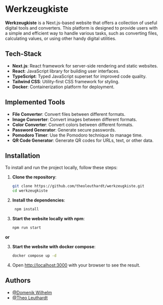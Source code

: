 # Werkzeugkiste

**Werkzeugkiste** is a Next.js-based website that offers a collection of useful digital tools and converters.
This platform is designed to provide users with a simple and efficient way to handle various tasks, such as converting
files, calculating values, or using other handy digital utilities.

## Tech-Stack

- **Next.js**: React framework for server-side rendering and static websites.
- **React**: JavaScript library for building user interfaces.
- **TypeScript**: Typed JavaScript superset for improved code quality.
- **Tailwind CSS**: Utility-first CSS framework for styling.
- **Docker**: Containerization platform for deployment.

## Implemented Tools

- **File Converter**: Convert files between different formats.
- **Image Converter**: Convert images between different formats.
- **Color Converter**: Convert colors between different formats.
- **Password Generator**: Generate secure passwords.
- **Pomodoro Timer**: Use the Pomodoro technique to manage time.
- **QR Code Generator**: Generate QR codes for URLs, text, or other data.

## Installation

To install and run the project locally, follow these steps:

1. **Clone the repository**:
   ```bash
   git clone https://github.com/theoleuthardt/werkzeugkiste.git
   cd werkzeugkiste

   ```
2. **Install the dependencies**:

   ```bash
    npm install

   ```

3. **Start the website locally with npm**:
   ```bash
   npm run start
   ```

**or**

3. **Start the website with docker compose**:

   ```bash
   docker compose up -d

   ```

4. Open [http://localhost:3000](http://localhost:3000) with your browser to see the result.

## Authors

- [@Domenik Wilhelm](https://www.github.com/AuriomTex)
- [@Theo Leuthardt](https://www.github.com/theoleuthardt)
